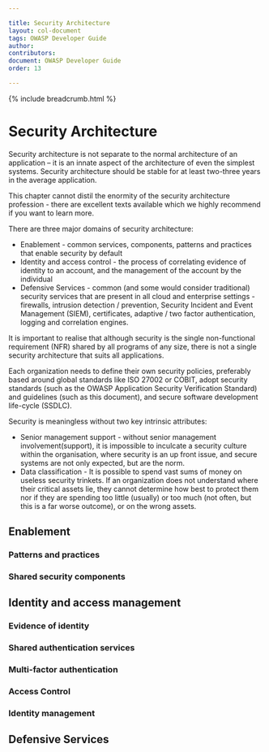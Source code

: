 ```yaml
---

title: Security Architecture
layout: col-document
tags: OWASP Developer Guide
author:
contributors:
document: OWASP Developer Guide
order: 13

---
```


{% include breadcrumb.html %}
# Security Architecture

Security architecture is not separate to the normal architecture of an application – it is an innate aspect of the architecture of even the simplest systems. Security architecture should be stable for at least two-three years in the average application. 

This chapter cannot distil the enormity of the security architecture profession - there are excellent texts available which we highly recommend if you want to learn more.

There are three major domains of security architecture:

* Enablement - common services, components, patterns and practices that enable security by default
* Identity and access control - the process of correlating evidence of identity to an account, and the management of the account by the individual
* Defensive Services - common (and some would consider traditional) security services that are present in all cloud and enterprise settings - firewalls, intrusion detection / prevention, Security Incident and Event Management (SIEM), certificates, adaptive / two factor authentication, logging and correlation engines.

It is important to realise that although security is the single non-functional requirement (NFR) shared by all programs of any size, there is not a single security architecture that suits all applications.

Each organization needs to define their own security policies, preferably based around global standards like ISO 27002 or COBIT, adopt security standards (such as the OWASP Application Security Verification Standard) and guidelines (such as this document), and secure software development life-cycle (SSDLC). 

Security is meaningless without two key intrinsic attributes:

* Senior management support - without senior management involvement(support), it is impossible to inculcate a security culture within the organisation, where security is an up front issue, and secure systems are not only expected, but are the norm.
* Data classification - It is possible to spend vast sums of money on useless security trinkets. If an organization does not understand where their critical assets lie, they cannot determine how best to protect them nor if they are spending too little (usually) or too much (not often, but this is a far worse outcome), or on the wrong assets.

## Enablement

### Patterns and practices

### Shared security components

## Identity and access management

### Evidence of identity

### Shared authentication services

### Multi-factor authentication

### Access Control

### Identity management

### 

## Defensive Services

